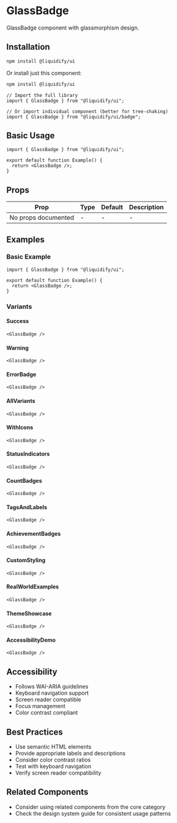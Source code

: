 # GlassBadge

GlassBadge component with glassmorphism design.

## Installation

```bash
npm install @liquidify/ui
```

Or install just this component:

```bash
npm install @liquidify/ui
```

```tsx
// Import the full library
import { GlassBadge } from "@liquidify/ui";

// Or import individual component (better for tree-shaking)
import { GlassBadge } from "@liquidify/ui/badge";
```

## Basic Usage

```tsx
import { GlassBadge } from "@liquidify/ui";

export default function Example() {
  return <GlassBadge />;
}
```

## Props

| Prop                | Type | Default | Description |
| ------------------- | ---- | ------- | ----------- |
| No props documented | -    | -       | -           |

## Examples

### Basic Example

```tsx
import { GlassBadge } from "@liquidify/ui";

export default function Example() {
  return <GlassBadge />;
}
```

### Variants

#### Success

```tsx
<GlassBadge />
```

#### Warning

```tsx
<GlassBadge />
```

#### ErrorBadge

```tsx
<GlassBadge />
```

#### AllVariants

```tsx
<GlassBadge />
```

#### WithIcons

```tsx
<GlassBadge />
```

#### StatusIndicators

```tsx
<GlassBadge />
```

#### CountBadges

```tsx
<GlassBadge />
```

#### TagsAndLabels

```tsx
<GlassBadge />
```

#### AchievementBadges

```tsx
<GlassBadge />
```

#### CustomStyling

```tsx
<GlassBadge />
```

#### RealWorldExamples

```tsx
<GlassBadge />
```

#### ThemeShowcase

```tsx
<GlassBadge />
```

#### AccessibilityDemo

```tsx
<GlassBadge />
```

## Accessibility

- Follows WAI-ARIA guidelines
- Keyboard navigation support
- Screen reader compatible
- Focus management
- Color contrast compliant

## Best Practices

- Use semantic HTML elements
- Provide appropriate labels and descriptions
- Consider color contrast ratios
- Test with keyboard navigation
- Verify screen reader compatibility

## Related Components

- Consider using related components from the core category
- Check the design system guide for consistent usage patterns
